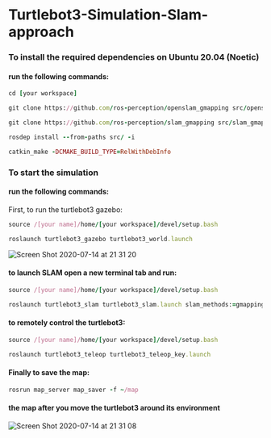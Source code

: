 # Turtlebot3-Simulation-Slam-approach

### To install the required dependencies on Ubuntu 20.04 (Noetic)
#### run the following commands:
```ruby
cd [your workspace]
```
```ruby
git clone https://github.com/ros-perception/openslam_gmapping src/openslam_gmapping
```
```ruby
git clone https://github.com/ros-perception/slam_gmapping src/slam_gmapping
```
```ruby
rosdep install --from-paths src/ -i
```
```ruby
catkin_make -DCMAKE_BUILD_TYPE=RelWithDebInfo
```

### To start the simulation

#### run the following commands: 

First, to run the turtlebot3 gazebo:

```ruby
source /[your name]/home/[your workspace]/devel/setup.bash 
```
```ruby
roslaunch turtlebot3_gazebo turtlebot3_world.launch
```

![Screen Shot 2020-07-14 at 21 31 20](https://user-images.githubusercontent.com/45641051/87463006-75240b80-c619-11ea-8db4-e4253343bfa2.png)

 
#### to launch SLAM open a new terminal tab and run: 

```ruby
source /[your name]/home/[your workspace]/devel/setup.bash 
```

```ruby
roslaunch turtlebot3_slam turtlebot3_slam.launch slam_methods:=gmapping
```


#### to remotely control the turtlebot3: 

```ruby
source /[your name]/home/[your workspace]/devel/setup.bash
```

```ruby
roslaunch turtlebot3_teleop turtlebot3_teleop_key.launch
```

#### Finally to save the map: 

```ruby
rosrun map_server map_saver -f ~/map
```


#### the map after you move the turtlebot3 around its environment 

![Screen Shot 2020-07-14 at 21 31 08](https://user-images.githubusercontent.com/45641051/87463116-9b49ab80-c619-11ea-8769-eb197a68b30a.png)


